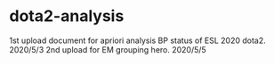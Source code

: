 # dota2-analysis
1st upload document for apriori analysis BP status of ESL 2020 dota2. 2020/5/3
2nd upload for EM grouping hero. 2020/5/5
